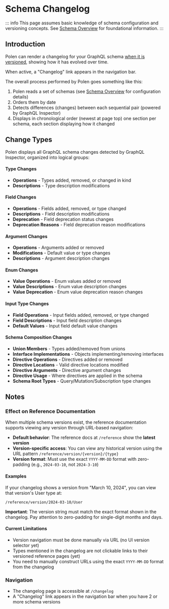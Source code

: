 # Schema Changelog

::: info
This page assumes basic knowledge of schema configuration and versioning concepts. See [Schema Overview](/guides/features/schema-overview) for foundational information.
:::

## Introduction

Polen can render a changelog for your GraphQL schema [when it is versioned](/guides/features/schema-overview#versioning), showing how it has evolved over time.

When active, a "Changelog" link appears in the navigation bar.

The overall process performed by Polen goes something like this:

1. Polen reads a set of schemas (see [Schema Overview](/guides/features/schema-overview) for configuration details)
2. Orders them by date
3. Detects differences (changes) between each sequential pair (powered by GraphQL Inspector)
4. Displays in chronological order (newest at page top) one section per schema, each section displaying how it changed

## Change Types

Polen displays all GraphQL schema changes detected by GraphQL Inspector, organized into logical groups:

#### Type Changes

- **Operations** - Types added, removed, or changed in kind
- **Descriptions** - Type description modifications

#### Field Changes

- **Operations** - Fields added, removed, or type changed
- **Descriptions** - Field description modifications
- **Deprecation** - Field deprecation status changes
- **Deprecation Reasons** - Field deprecation reason modifications

#### Argument Changes

- **Operations** - Arguments added or removed
- **Modifications** - Default value or type changes
- **Descriptions** - Argument description changes

#### Enum Changes

- **Value Operations** - Enum values added or removed
- **Value Descriptions** - Enum value description changes
- **Value Deprecation** - Enum value deprecation reason changes

#### Input Type Changes

- **Field Operations** - Input fields added, removed, or type changed
- **Field Descriptions** - Input field description changes
- **Default Values** - Input field default value changes

#### Schema Composition Changes

- **Union Members** - Types added/removed from unions
- **Interface Implementations** - Objects implementing/removing interfaces
- **Directive Operations** - Directives added or removed
- **Directive Locations** - Valid directive locations modified
- **Directive Arguments** - Directive argument changes
- **Directive Usage** - Where directives are applied in the schema
- **Schema Root Types** - Query/Mutation/Subscription type changes

## Notes

### Effect on Reference Documentation

When multiple schema versions exist, the reference documentation supports viewing any version through URL-based navigation:

- **Default behavior**: The reference docs at `/reference` show the **latest version**
- **Version-specific access**: You can view any historical version using the URL pattern `/reference/version/{version}/{type}`
- **Version format**: Must use the exact `YYYY-MM-DD` format with zero-padding (e.g., `2024-03-10`, not `2024-3-10`)

#### Examples

If your changelog shows a version from "March 10, 2024", you can view that version's User type at:

```
/reference/version/2024-03-10/User
```

**Important**: The version string must match the exact format shown in the changelog. Pay attention to zero-padding for single-digit months and days.

#### Current Limitations

- Version navigation must be done manually via URL (no UI version selector yet)
- Types mentioned in the changelog are not clickable links to their versioned reference pages (yet)
- You need to manually construct URLs using the exact `YYYY-MM-DD` format from the changelog

### Navigation

- The changelog page is accessible at `/changelog`
- A "Changelog" link appears in the navigation bar when you have 2 or more schema versions
